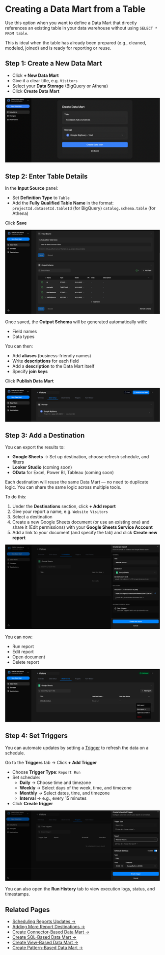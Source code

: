 # Creating a Data Mart from a Table

Use this option when you want to define a Data Mart that directly references an existing table in your data warehouse without using `SELECT * FROM table`.

This is ideal when the table has already been prepared (e.g., cleaned, modeled, joined) and is ready for reporting or reuse.

## Step 1: Create a New Data Mart

- Click **+ New Data Mart**
- Give it a clear title, e.g. `Visitors`
- Select your **Data Storage** (BigQuery or Athena)
- Click **Create Data Mart**

![Table Based Data Mart - 1](../../res/screens/Connector-Based-DataMart-1.png)

## Step 2: Enter Table Details

In the **Input Source** panel:

- Set **Definition Type** to `Table`
- Add the **Fully Qualified Table Name** in the format:  
  `projectId.datasetId.tableId` (for BigQuery)
  `catalog.schema.table` (for Athena)  

Click **Save**

![Table Based Data Mart - 2](../../res/screens/table-data-mart-output-schema.png)

Once saved, the **Output Schema** will be generated automatically with:

- Field names
- Data types

You can then:

- Add **aliases** (business-friendly names)
- Write **descriptions** for each field
- Add a **description** to the Data Mart itself
- Specify **join keys**

Click **Publish Data Mart**

![Table Based Data Mart - 3](../../res/screens/table-data-mart-publish.png)

## Step 3: Add a Destination

You can export the results to:

- **Google Sheets** → Set up destination, choose refresh schedule, and filters
- **Looker Studio** (coming soon)
- **OData** for Excel, Power BI, Tableau (coming soon)

Each destination will reuse the same Data Mart — no need to duplicate logic. You can share the same logic across multiple tools.

To do this:

1. Under the **Destinations** section, click **+ Add report**
2. Give your report a name, e.g. `Website Visitors`
3. Select a destination
4. Create a new Google Sheets document (or use an existing one) and share it (Edit permissions) with your **Google Sheets Service Account**
5. Add a link to your document (and specify the tab) and click **Create new report**

![Table Based Data Mart - 4](../../res/screens/SQL-Based-DataMart-Report.png)

You can now:

- Run report  
- Edit report  
- Open document  
- Delete report

![Table Based Data Mart - 5](../../res/screens/SQL-Based-DataMart-Run-Report.png)

## Step 4: Set Triggers

You can automate updates by setting a [Trigger](report-triggers.md) to refresh the data on a schedule.

Go to the **Triggers** tab → Click **+ Add Trigger**

- Choose **Trigger Type**: `Report Run`
- Set schedule:
  - **Daily** → Choose time and timezone
  - **Weekly** → Select days of the week, time, and timezone
  - **Monthly** → Select dates, time, and timezone
  - **Interval** → e.g., every 15 minutes
- Click **Create trigger**

![Table Based Data Mart - 6](../../res/screens/SQL-Based-DataMart-Trigger.png)

You can also open the **Run History** tab to view execution logs, status, and timestamps.

## Related Pages

- [Scheduling Reports Updates →](report-triggers.md)
- [Adding More Report Destinations →](create-a-destination.md)
- [Create Connector-Based Data Mart →](create-connector-data-mart.md)
- [Create SQL-Based Data Mart →](create-sql-data-mart.md)
- [Create View-Based Data Mart →](create-view-data-mart.md)
- [Create Pattern-Based Data Mart →](create-pattern-data-mart.md)
